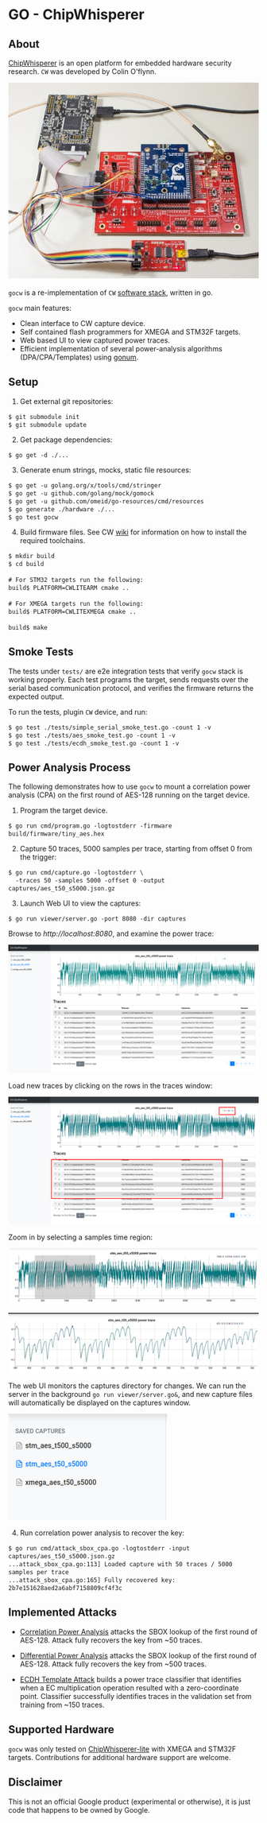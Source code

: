 # GO - ChipWhisperer

## About

[ChipWhisperer](https://newae.com/tools/chipwhisperer/) is an open platform for
embedded hardware security research. `CW` was developed by Colin O'flynn.

![CWLite](docs/cwlite_with_target.jpg)


`gocw` is a re-implementation of `CW`
[software stack](https://github.com/newaetech/chipwhisperer/), written in go.

`gocw` main features:

*   Clean interface to CW capture device.
*   Self contained flash programmers for XMEGA and STM32F targets.
*   Web based UI to view captured power traces.
*   Efficient implementation of several power-analysis algorithms (DPA/CPA/Templates)
    using [gonum](https://www.gonum.org/).

## Setup

1.   Get external git repositories:

```shell
$ git submodule init
$ git submodule update
```

2.   Get package dependencies:

```shell
$ go get -d ./...
```

3.   Generate enum strings, mocks, static file resources:

```shell
$ go get -u golang.org/x/tools/cmd/stringer
$ go get -u github.com/golang/mock/gomock
$ go get -u github.com/omeid/go-resources/cmd/resources
$ go generate ./hardware ./...
$ go test gocw
```

4.   Build firmware files. See CW [wiki](https://wiki.newae.com/Main_Page) for
     information on how to install the required toolchains.

```shell
$ mkdir build
$ cd build

# For STM32 targets run the following:
build$ PLATFORM=CWLITEARM cmake ..

# For XMEGA targets run the following:
build$ PLATFORM=CWLITEXMEGA cmake ..

build$ make
```

## Smoke Tests

The tests under `tests/` are e2e integration tests that verify `gocw` stack is
working properly. Each test programs the target, sends requests over the serial
based communication protocol, and verifies the firmware returns the expected
output.

To run the tests, plugin `CW` device, and run:

```shell
$ go test ./tests/simple_serial_smoke_test.go -count 1 -v
$ go test ./tests/aes_smoke_test.go -count 1 -v
$ go test ./tests/ecdh_smoke_test.go -count 1 -v
```

## Power Analysis Process

The following demonstrates how to use `gocw` to mount a correlation power
analysis (CPA) on the first round of AES-128 running on the target device.

1.  Program the target device.

```shell
$ go run cmd/program.go -logtostderr -firmware build/firmware/tiny_aes.hex
```

2.  Capture 50 traces, 5000 samples per trace, starting from offset 0 from the
    trigger:

```shell
$ go run cmd/capture.go -logtostderr \
  -traces 50 -samples 5000 -offset 0 -output captures/aes_t50_s5000.json.gz
```

3.  Launch Web UI to view the captures:

```shell
$ go run viewer/server.go -port 8080 -dir captures
```

Browse to *http://localhost:8080*, and examine the power trace:

![Main viewer window](docs/screenshot_viewer1.png)

Load new traces by clicking on the rows in the traces window:

![Multiple traces](docs/screenshot_viewer2.png)

Zoom in by selecting a samples time region:

![Trace selection](docs/screenshot_viewer3.png)

![Zoomed in](docs/screenshot_viewer4.png)

The web UI monitors the captures directory for changes. We can run the server
in the background `go run viewer/server.go&`, and new capture files will automatically
be displayed on the captures window.

![Captures window](docs/screenshot_viewer5.png)


4.  Run correlation power analysis to recover the key:

```shell
$ go run cmd/attack_sbox_cpa.go -logtostderr -input captures/aes_t50_s5000.json.gz
...attack_sbox_cpa.go:113] Loaded capture with 50 traces / 5000 samples per trace
...attack_sbox_cpa.go:165] Fully recovered key: 2b7e151628aed2a6abf7158809cf4f3c
```

## Implemented Attacks

*  [Correlation Power Analysis](cmd/attack_sbox_cpa.go) attacks the SBOX lookup of the first
   round of AES-128. Attack fully recovers the key from ~50 traces.

*  [Differential Power Analysis](cmd/attack_sbox_dpa.go) attacks the SBOX lookup of the first
   round of AES-128. Attack fully recovers the key from ~500 traces.

*  [ECDH Template Attack](cmd/ecdh_zero_point_template_attack.go) builds a power trace classifier
   that identifies when a EC multiplication operation resulted with a zero-coordinate point.
   Classifier successfully identifies traces in the validation set from training from ~150 traces.

## Supported Hardware

`gocw` was only tested on [ChipWhisperer-lite](https://wiki.newae.com/CW1173_ChipWhisperer-Lite)
with XMEGA and STM32F targets. Contributions for additional hardware support are welcome.

## Disclaimer

This is not an official Google product (experimental or otherwise), it is just
code that happens to be owned by Google.
